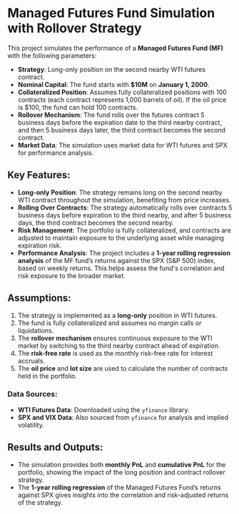 # Managed Futures Fund Simulation with Rollover Strategy

This project simulates the performance of a **Managed Futures Fund (MF)** with the following parameters:

- **Strategy**: Long-only position on the second nearby WTI futures contract.
- **Nominal Capital**: The fund starts with **$10M** on **January 1, 2000**.
- **Collateralized Position**: Assumes fully collateralized positions with 100 contracts (each contract represents 1,000 barrels of oil). If the oil price is $100, the fund can hold 100 contracts.
- **Rollover Mechanism**: The fund rolls over the futures contract 5 business days before the expiration date to the third nearby contract, and then 5 business days later, the third contract becomes the second contract.
- **Market Data**: The simulation uses market data for WTI futures and SPX for performance analysis.

## Key Features:

- **Long-only Position**: The strategy remains long on the second nearby WTI contract throughout the simulation, benefiting from price increases.
- **Rolling Over Contracts**: The strategy automatically rolls over contracts 5 business days before expiration to the third nearby, and after 5 business days, the third contract becomes the second nearby.
- **Risk Management**: The portfolio is fully collateralized, and contracts are adjusted to maintain exposure to the underlying asset while managing expiration risk.
- **Performance Analysis**: The project includes a **1-year rolling regression analysis** of the MF fund’s returns against the SPX (S&P 500) index, based on weekly returns. This helps assess the fund's correlation and risk exposure to the broader market.

## Assumptions:

1. The strategy is implemented as a **long-only** position in WTI futures.
2. The fund is fully collateralized and assumes no margin calls or liquidations.
3. The **rollover mechanism** ensures continuous exposure to the WTI market by switching to the third nearby contract ahead of expiration.
4. The **risk-free rate** is used as the monthly risk-free rate for interest accruals.
5. The **oil price** and **lot size** are used to calculate the number of contracts held in the portfolio.


### Data Sources:
- **WTI Futures Data**: Downloaded using the `yfinance` library.
- **SPX and VIX Data**: Also sourced from `yfinance` for analysis and implied volatility.

## Results and Outputs:
- The simulation provides both **monthly PnL** and **cumulative PnL** for the portfolio, showing the impact of the long position and contract rollover strategy.
- The **1-year rolling regression** of the Managed Futures Fund’s returns against SPX gives insights into the correlation and risk-adjusted returns of the strategy.
